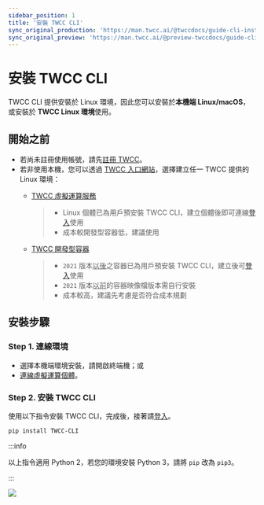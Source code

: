 ```yaml
---
sidebar_position: 1
title: '安裝 TWCC CLI'
sync_original_production: 'https://man.twcc.ai/@twccdocs/guide-cli-install-linux-zh' 
sync_original_preview: 'https://man.twcc.ai/@preview-twccdocs/guide-cli-install-linux-zh'
---
```



# 安裝 TWCC CLI

TWCC CLI 提供安裝於 Linux 環境，因此您可以安裝於**本機端 Linux/macOS**，或安裝於 **TWCC Linux 環境**使用。 

## 開始之前

- 若尚未註冊使用帳號，請先[註冊 TWCC](https://www.twcc.ai/)。
- 若非使用本機，您可以透過 [TWCC 入口網站](https://www.twcc.ai/)，選擇建立任一 TWCC 提供的 Linux 環境：
    - [<ins>TWCC 虛擬運算服務</ins>](https://man.twcc.ai/@twccdocs/doc-vcs-main-zh/https%3A%2F%2Fman.twcc.ai%2F%40twccdocs%2Fguide-vcs-create-zh)
      > - Linux 個體已為用戶預安裝 TWCC CLI，建立個體後即可連線[登入](https://man.twcc.ai/@twccdocs/guide-cli-signin-zh)使用
      > - 成本較開發型容器低，建議使用

    - [<ins>TWCC 開發型容器</ins>](https://man.twcc.ai/@twccdocs/doc-ccs-main-zh/%2F%40twccdocs%2Fguide-ccs-create-zh)
        > - `2021` 版本<ins>以後</ins>之容器已為用戶預安裝 TWCC CLI，建立後可[登入](https://man.twcc.ai/@twccdocs/guide-cli-signin-zh)使用
        > - `2021` 版本<ins>以前</ins>的容器映像檔版本需自行安裝
        > - 成本較高，建議先考慮是否符合成本規劃 

## 安裝步驟

### Step 1. 連線環境

- 選擇本機端環境安裝，請開啟終端機；或
- [連線虛擬運算個體](https://man.twcc.ai/@twccdocs/doc-vcs-main-zh/https%3A%2F%2Fman.twcc.ai%2F%40twccdocs%2Fvcs-guide-connect-to-linux-from-windows-zh)。


### Step 2. 安裝 TWCC CLI

使用以下指令安裝 TWCC CLI，完成後，接著請[登入](https://man.twcc.ai/@twccdocs/guide-cli-signin-zh)。

```bash
pip install TWCC-CLI
```

:::info


以上指令適用 Python 2，若您的環境安裝 Python 3，請將 `pip` 改為 `pip3`。  

:::

![](https://cos.twcc.ai/SYS-MANUAL/uploads/upload_74129ca51022a3c664d10fc3f69750f0.png)





